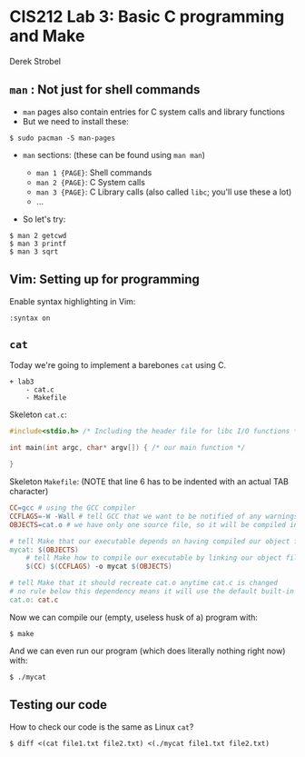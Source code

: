 # CIS212 Lab 3: Basic C programming and Make
Derek Strobel

## `man` : Not just for shell commands

* `man` pages also contain entries for C system calls and library functions
* But we need to install these:
```
$ sudo pacman -S man-pages
```

* `man` sections: (these can be found using `man man`)
    * `man 1 {PAGE}`: Shell commands
    * `man 2 {PAGE}`: C System calls
    * `man 3 {PAGE}`: C Library calls (also called `libc`; you'll use these a lot)
    * ...

* So let's try:
```
$ man 2 getcwd
$ man 3 printf
$ man 3 sqrt
```

## Vim: Setting up for programming
Enable syntax highlighting in Vim:
```
:syntax on
```

## `cat`
Today we're going to implement a barebones `cat` using C. 
```
+ lab3
    - cat.c
    - Makefile
```

Skeleton `cat.c`:
```C
#include<stdio.h> /* Including the header file for libc I/O functions */

int main(int argc, char* argv[]) { /* our main function */

}
```

Skeleton `Makefile`: (NOTE that line 6 has to be indented with an actual TAB character)
```Makefile
CC=gcc # using the GCC compiler
CCFLAGS=-W -Wall # tell GCC that we want to be notified of any warnings in our code
OBJECTS=cat.o # we have only one source file, so it will be compiled into just one object file

# tell Make that our executable depends on having compiled our object file
mycat: $(OBJECTS)
    # tell Make how to compile our executable by linking our object files (there's only one to link in this case, cat.o)
    $(CC) $(CCFLAGS) -o mycat $(OBJECTS)

# tell Make that it should recreate cat.o anytime cat.c is changed
# no rule below this dependency means it will use the default built-in rule (which sees that cat.c is a C file and thus uses the C compiler)
cat.o: cat.c
```

Now we can compile our (empty, useless husk of a) program with:
```
$ make
```

And we can even run our program (which does literally nothing right now) with:
```
$ ./mycat
```

## Testing our code
How to check our code is the same as Linux `cat`?
```
$ diff <(cat file1.txt file2.txt) <(./mycat file1.txt file2.txt)
```